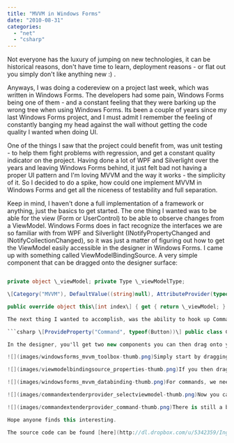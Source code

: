 ```yaml
---
title: "MVVM in Windows Forms"
date: "2010-08-31"
categories: 
  - "net"
  - "csharp"
---
```


Not everyone has the luxury of jumping on new technologies, it can be historical reasons, don't have time to learn, deployment reasons - or flat out you simply don't like anything new :) .

Anyways, I was doing a codereview on a project last week, which was written in Windows Forms. The developers had some pain, Windows Forms being one of them - and a constant feeling that they were barking up the wrong tree when using Windows Forms. Its been a couple of years since my last Windows Forms project, and I must admit I remember the feeling of constantly banging my head against the wall without getting the code quality I wanted when doing UI.

One of the things I saw that the project could benefit from, was unit testing - to help them fight problems with regression, and get a constant quality indicator on the project. Having done a lot of WPF and Silverlight over the years and leaving Windows Forms behind, it just felt bad not having a proper UI pattern and I'm loving MVVM and the way it works - the simplicity of it. So I decided to do a spike, how could one implement MVVM in Windows Forms and get all the niceness of testability and full separation.

Keep in mind, I haven't done a full implementation of a framework or anything, just the basics to get started. The one thing I wanted was to be able for the view (Form or UserControl) to be able to observe changes from a ViewModel. Windows Forms does in fact recognize the interfaces we are so familiar with from WPF and Silverlight (INotifyPropertyChanged and INotifyCollectionChanged), so it was just a matter of figuring out how to get the ViewModel easily accessible in the designer in Windows Forms. I came up with something called ViewModelBindingSource. A very simple component that can be dragged onto the designer surface:

```csharp public class ViewModelBindingSource : BindingSource { public ViewModelBindingSource(IContainer container) : base(container) { }

private object \_viewModel; private Type \_viewModelType;

\[Category("MVVM"), DefaultValue((string)null), AttributeProvider(typeof(IListSource))\] public Type ViewModel { get { return \_viewModelType; } set { SuspendBinding(); \_viewModelType = value; \_viewModel = Activator.CreateInstance(\_viewModelType); Add(\_viewModel); MoveFirst(); ResumeBinding(); } }

public override object this\[int index\] { get { return \_viewModel; } set { base\[index\] = value; } } } ```

The next thing I wanted to accomplish, was the ability to hook up Commands for Buttons and such, supporting the ICommand interface found in WPF. I came up with a CommandExtenderProvider:

```csharp \[ProvideProperty("Command", typeof(Button))\] public class CommandExtenderProvider : Component, IExtenderProvider { private readonly Dictionary \_buttonsWithCommands; private readonly List \_uninitializedButtons; public CommandExtenderProvider() { \_buttonsWithCommands = new Dictionary(); \_uninitializedButtons = new List(); } public bool CanExtend(object extendee) { return extendee is Button; } private BindingSource \_viewModelSource; \[Category("MVVM")\] public BindingSource ViewModelSource { get { return \_viewModelSource; } set { \_viewModelSource = value; InitializeUninitializedButtons(); } } private void InitializeUninitializedButtons() { foreach( var button in \_uninitializedButtons ) { var commandName = \_buttonsWithCommands\[button\]; SetCommand(button, commandName); } \_uninitializedButtons.Clear(); } \[Editor(typeof(CommandEditor), typeof(UITypeEditor))\] public string GetCommand(Button button) { if (!\_buttonsWithCommands.ContainsKey(button)) { return null; } var command = \_buttonsWithCommands\[button\]; return command; } public void SetCommand(Button button, string commandName) { \_buttonsWithCommands\[button\] = commandName; if (null == ViewModelSource || null == ViewModelSource.Current) { \_uninitializedButtons.Add(button); return; } var property = ViewModelSource.Current.GetType().GetProperty(commandName); if (null != property) { var command = property.GetValue(ViewModelSource.Current, null) as ICommand; if (null != command) { button.Enabled = command.CanExecute(null); command.CanExecuteChanged += (s, e) => button.Enabled = command.CanExecute(null); button.Click += (s, e) => { if (command.CanExecute(null)) { command.Execute(null); } }; } } } } ```

In the designer, you'll get two new components you can then drag onto your Windows Forms design surface:

![](images/windowsforms_mvvm_toolbox-thumb.png)Simply start by dragging in the ViewModelBindingSource and look in the Properties of it. Under the MVVM category, you'll find the property ViewModel - a dropdown were you can select the ViewModel.

![](images/viewmodelbindingsource_properties-thumb.png)If you then drag onto the design surface a TextBox that you want to have databound to a property in the ViewModel and look in the Properties window for the TextBox. There you'll find your ViewModelBindingSource, expanding it will show all the properties available in the ViewModel:

![](images/windowsforms_mvvm_databinding-thumb.png)For commands, we need the CommandExtenderProvider. That too can be dragged onto the surface. It has a property for selecting the ViewModelBindingSource:

![](images/commandextenderprovider_selectviewmodel-thumb.png)Now you can add a button to the surface and go to properties, you'll find a property called Command. There you can select the command you want to be executed during Click.

![](images/commandextenderprovider_command-thumb.png)There is still a bunch of things to be desired in order for this to fully support all aspects of MVVM. But it proves its possible to think in this way, even though your technology is not necessarily state of the art.

Hope anyone finds this interesting.

The source code can be found [here](http://dl.dropbox.com/u/5342359/Ingebrigtsen/WindowsForms_MVVM.zip).
